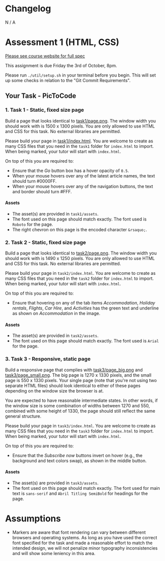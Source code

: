 # Changelog
N / A

# Assessment 1 (HTML, CSS)

[Please see course website for full spec](https://cgi.cse.unsw.edu.au/~cs6080/NOW/assessments/assignments/ass1)

This assignment is due Friday the 3rd of October, 8pm.

Please run `./util/setup.sh` in your terminal before you begin. This will set up some checks in relation to the "Git Commit Requirements".

## Your Task - PicToCode

### 1. Task 1 - Static, fixed size page

Build a page that looks identical to [task1/page.png](task1/page.png). The window width you should work with is 1500 x 1300 pixels. You are only allowed to use HTML and CSS for this task. No external libraries are permitted.

Please build your page in [task1/index.html](task1/index.html). You are welcome to create as many CSS files that you need in the `task1` folder for `index.html` to import. When being marked, your tutor will start with `index.html`.

On top of this you are required to:
 * Ensure that the *Go* button box has a hover opacity of `0.5`.
 * When your mouse hovers over any of the latest article names, the text should turn #0000FF.
 * When your mouse hovers over any of the navigation buttons, the text and border should turn #FFF.

#### Assets

- The asset(s) are provided in `task1/assets`.
- The font used on this page should match exactly. The font used is `Roboto` for the page.
- The right chevron on this page is the encoded character `&rsaquo;`.

### 2. Task 2 - Static, fixed size page

Build a page that looks identical to [task2/page.png](task2/page.png). The window width you should work with is 1490 x 1250 pixels. You are only allowed to use HTML and CSS for this task. No external libraries are permitted.

Please build your page in `task2/index.html`. You are welcome to create as many CSS files that you need in the `task2` folder for `index.html` to import. When being marked, your tutor will start with `index.html`.

On top of this you are required to:
* Ensure that hovering on any of the tab items *Accommodation*, *Holiday rentals*, *Flights*, *Car Hire*, and *Activities* has the green text and underline as shown on *Accommodation* in the image.

#### Assets

- The asset(s) are provided in `task2/assets`.
- The font used on this page should match exactly. The font used is `Arial` for the page.

### 3. Task 3 - Responsive, static page

Build a responsive page that complies with [task3/page_big.png](task3/page_big.png) and [task3/page_small.png](task3/page_small.png). The big page is 1270 x 1330 pixels, and the small page is 550 x 1330 pixels. Your single page (note that you're not using two separate HTML files) should look identical to either of these pages depending on the window size the browser is at.

You are expected to have reasonable intermediate states. In other words, if the window size is some combination of widths between 1270 and 550, combined with some height of 1330, the page should still reflect the same general structure.

Please build your page in `task3/index.html`. You are welcome to create as many CSS files that you need in the `task3` folder for `index.html` to import. When being marked, your tutor will start with `index.html`.

On top of this you are required to:
 * Ensure that the *Subscribe now* buttons invert on hover (e.g., the background and text colors swap), as shown in the middle button.

#### Assets

- The asset(s) are provided in `task3/assets`.
- The font used on this page should match exactly. The font used for main text is `sans-serif` and `Abril Titling SemiBold` for headings for the page.

# Assumptions

- Markers are aware that font rendering can vary between different browsers and operating systems. As long as you have used the correct font specified for the task and made a reasonable effort to match the intended design, we will not penalize minor typography inconsistencies and will show some leniency in this area.